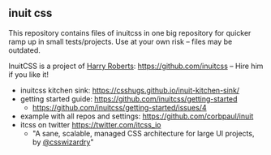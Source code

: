 ## inuit css

This repository contains files of inuitcss in one big repository for quicker ramp up in small tests/projects. Use at your own risk – files may be outdated.

InuitCSS is a project of [Harry Roberts](http://csswizardry.com/): https://github.com/inuitcss – Hire him if you like it!

- inuitcss kitchen sink: https://csshugs.github.io/inuit-kitchen-sink/
- getting started guide: https://github.com/inuitcss/getting-started
    - https://github.com/inuitcss/getting-started/issues/4
- example with all repos and settings: https://github.com/corbpaul/inuit
- itcss on twitter https://twitter.com/itcss_io
    - "A sane, scalable, managed CSS architecture for large UI projects, by [@csswizardry](https://twitter.com/csswizardry)"

